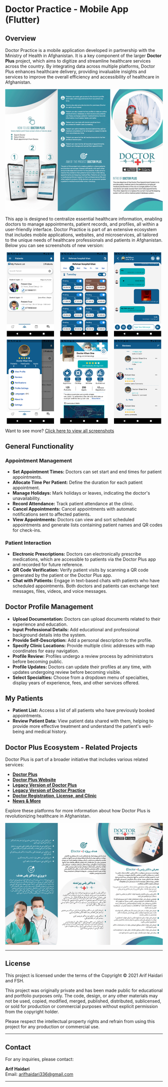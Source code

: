 # Doctor Practice - Mobile App (Flutter)

## Overview

Doctor Practice is a mobile application developed in partnership with the Ministry of Health in Afghanistan. It is a key component of the larger **Doctor Plus** project, which aims to digitize and streamline healthcare services across the country. By integrating data across multiple platforms, Doctor Plus enhances healthcare delivery, providing invaluable insights and services to improve the overall efficiency and accessibility of healthcare in Afghanistan.

![App Brochure](doctor_plus_english.jpg)

This app is designed to centralize essential healthcare information, enabling doctors to manage appointments, patient records, and profiles, all within a user-friendly interface. Doctor Practice is part of an extensive ecosystem that includes mobile applications, websites, and microservices, all tailored to the unique needs of healthcare professionals and patients in Afghanistan. Below you can see screenshots of new version:

<div style="display: flex; flex-wrap: wrap; gap: 10px; justify-content: space-around;">

  <img src="screenshots/1.png" alt="Homepage" width="30%">
  
  <img src="screenshots/2.png" alt="find doctor" width="30%">
  
  <img src="screenshots/3.png" alt="favorite doctor" width="30%">

  <img src="screenshots/4.png" alt="function" width="30%">
  
  <img src="screenshots/5.png" alt="Chart" width="30%">
  
  <img src="screenshots/6.png" alt="" width="30%">

</div>

Want to see more? [Click here to view all screenshots](https://github.com/arifhaidari/doctor_practice/tree/main/screenshots)

## General Functionality

### Appointment Management

- **Set Appointment Times:** Doctors can set start and end times for patient appointments.
- **Allocate Time Per Patient:** Define the duration for each patient appointment.
- **Manage Holidays:** Mark holidays or leaves, indicating the doctor's unavailability.
- **Record Attendance:** Track patient attendance at the clinic.
- **Cancel Appointments:** Cancel appointments with automatic notifications sent to affected patients.
- **View Appointments:** Doctors can view and sort scheduled appointments and generate lists containing patient names and QR codes for check-ins.

### Patient Interaction

- **Electronic Prescriptions:** Doctors can electronically prescribe medications, which are accessible to patients via the Doctor Plus app and recorded for future reference.
- **QR Code Verification:** Verify patient visits by scanning a QR code generated by the patient or the Doctor Plus app.
- **Chat with Patients:** Engage in text-based chats with patients who have scheduled appointments. Both doctors and patients can exchange text messages, files, videos, and voice messages.

## Doctor Profile Management

- **Upload Documentation:** Doctors can upload documents related to their experience and education.
- **Input Professional Details:** Add educational and professional background details into the system.
- **Provide Self-Description:** Add a personal description to the profile.
- **Specify Clinic Locations:** Provide multiple clinic addresses with map coordinates for easy navigation.
- **Profile Review:** Profiles undergo a review process by administrators before becoming public.
- **Profile Updates:** Doctors can update their profiles at any time, with updates undergoing review before becoming visible.
- **Select Specialties:** Choose from a dropdown menu of specialties, display years of experience, fees, and other services offered.

## My Patients

- **Patient List:** Access a list of all patients who have previously booked appointments.
- **Review Patient Data:** View patient data shared with them, helping to provide more effective treatment and understand the patient's well-being and medical history.

## Doctor Plus Ecosystem - Related Projects

Doctor Plus is part of a broader initiative that includes various related services:

- **[Doctor Plus](https://github.com/arifhaidari/doctor_plus)**
- **[Doctor Plus Website](https://github.com/arifhaidari/doctor_plus_web)**
- **[Legacy Version of Doctor Plus](https://github.com/arifhaidari/legacy_doctor_plus)**
- **[Legacy Version of Doctor Practice](https://github.com/arifhaidari/legacy_doctor_practice)**
- **[Doctor Registration, License, and Clinic](#)**
- **[News & More](#)**

Explore these platforms for more information about how Doctor Plus is revolutionizing healthcare in Afghanistan.

![App Brochure1](doctor_plus_persian.jpg)

---

## License

This project is licensed under the terms of the Copyright © 2021 Arif Haidari and FSH.

This project was originally private and has been made public for educational and portfolio purposes only. The code, design, or any other materials may not be used, copied, modified, merged, published, distributed, sublicensed, or sold for production or commercial purposes without explicit permission from the copyright holder.

Please respect the intellectual property rights and refrain from using this project for any production or commercial use.

---

## Contact

For any inquiries, please contact:

**Arif Haidari**  
Email: [arifhaidari336@gmail.com](mailto:arifhaidari336@gmail.com)

---
